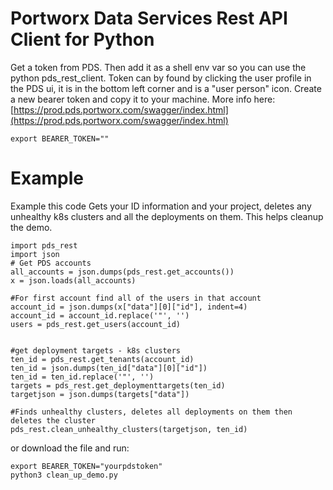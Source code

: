 # Portworx Data Services Rest API Client for Python

Get a token from PDS. Then add it as a shell env var so you can use the python pds_rest_client. Token can by found by clicking the user profile in the PDS ui, it is in the bottom left corner and is a "user person" icon. Create a new bearer token and copy it to your machine.
More info here:
[https://prod.pds.portworx.com/swagger/index.html](https://prod.pds.portworx.com/swagger/index.html)

```
export BEARER_TOKEN=""
```
# Example
Example this code Gets your ID information and your project, deletes any unhealthy k8s clusters and all the deployments on them. This helps cleanup the demo.
```
import pds_rest
import json
# Get PDS accounts
all_accounts = json.dumps(pds_rest.get_accounts())
x = json.loads(all_accounts)

#For first account find all of the users in that account
account_id = json.dumps(x["data"][0]["id"], indent=4)
account_id = account_id.replace('"', '')
users = pds_rest.get_users(account_id)


#get deployment targets - k8s clusters
ten_id = pds_rest.get_tenants(account_id)
ten_id = json.dumps(ten_id["data"][0]["id"])
ten_id = ten_id.replace('"', '')
targets = pds_rest.get_deploymenttargets(ten_id)
targetjson = json.dumps(targets["data"])

#Finds unhealthy clusters, deletes all deployments on them then deletes the cluster
pds_rest.clean_unhealthy_clusters(targetjson, ten_id)
```
or download the file and run:
```
export BEARER_TOKEN="yourpdstoken"
python3 clean_up_demo.py
```